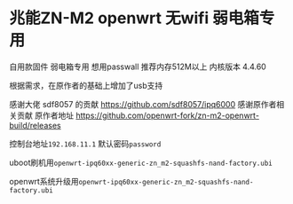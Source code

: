 # 兆能ZN-M2 openwrt 无wifi 弱电箱专用
自用款固件 弱电箱专用 想用passwall 推荐内存512M以上 内核版本 4.4.60

根据需求，在原作者的基础上增加了usb支持

感谢大佬 sdf8057 的贡献 https://github.com/sdf8057/ipq6000
感谢原作者相关贡献 原作者地址 https://github.com/openwrt-fork/zn-m2-openwrt-build/releases

控制台地址`192.168.11.1` 默认密码`password`

uboot刷机用`openwrt-ipq60xx-generic-zn_m2-squashfs-nand-factory.ubi`

openwrt系统升级用`openwrt-ipq60xx-generic-zn_m2-squashfs-nand-factory.ubi`



